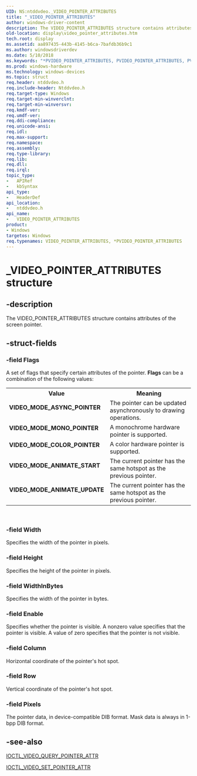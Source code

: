 ```yaml
---
UID: NS:ntddvdeo._VIDEO_POINTER_ATTRIBUTES
title: "_VIDEO_POINTER_ATTRIBUTES"
author: windows-driver-content
description: The VIDEO_POINTER_ATTRIBUTES structure contains attributes of the screen pointer.
old-location: display\video_pointer_attributes.htm
tech.root: display
ms.assetid: aa897435-443b-4145-b6ca-7bafdb36b9c1
ms.author: windowsdriverdev
ms.date: 5/10/2018
ms.keywords: "*PVIDEO_POINTER_ATTRIBUTES, PVIDEO_POINTER_ATTRIBUTES, PVIDEO_POINTER_ATTRIBUTES structure pointer [Display Devices], VIDEO_MODE_ANIMATE_START, VIDEO_MODE_ANIMATE_UPDATE, VIDEO_MODE_ASYNC_POINTER, VIDEO_MODE_COLOR_POINTER, VIDEO_MODE_MONO_POINTER, VIDEO_POINTER_ATTRIBUTES, VIDEO_POINTER_ATTRIBUTES structure [Display Devices], Video_Structs_5ade2674-a930-46b3-aaad-6d3a8d017453.xml, _VIDEO_POINTER_ATTRIBUTES, display.video_pointer_attributes, ntddvdeo/PVIDEO_POINTER_ATTRIBUTES, ntddvdeo/VIDEO_POINTER_ATTRIBUTES"
ms.prod: windows-hardware
ms.technology: windows-devices
ms.topic: struct
req.header: ntddvdeo.h
req.include-header: Ntddvdeo.h
req.target-type: Windows
req.target-min-winverclnt: 
req.target-min-winversvr: 
req.kmdf-ver: 
req.umdf-ver: 
req.ddi-compliance: 
req.unicode-ansi: 
req.idl: 
req.max-support: 
req.namespace: 
req.assembly: 
req.type-library: 
req.lib: 
req.dll: 
req.irql: 
topic_type:
-	APIRef
-	kbSyntax
api_type:
-	HeaderDef
api_location:
-	ntddvdeo.h
api_name:
-	VIDEO_POINTER_ATTRIBUTES
product:
- Windows
targetos: Windows
req.typenames: VIDEO_POINTER_ATTRIBUTES, *PVIDEO_POINTER_ATTRIBUTES
---
```


# _VIDEO_POINTER_ATTRIBUTES structure


## -description


The VIDEO_POINTER_ATTRIBUTES structure contains attributes of the screen pointer.


## -struct-fields




### -field Flags

A set of flags that specify certain attributes of the pointer. <b>Flags</b> can be a combination of the following values:

<table>
<tr>
<th>Value</th>
<th>Meaning</th>
</tr>
<tr>
<td width="40%"><a id="VIDEO_MODE_ASYNC_POINTER"></a><a id="video_mode_async_pointer"></a><dl>
<dt><b>VIDEO_MODE_ASYNC_POINTER</b></dt>
</dl>
</td>
<td width="60%">
The pointer can be updated asynchronously to drawing operations.

</td>
</tr>
<tr>
<td width="40%"><a id="VIDEO_MODE_MONO_POINTER"></a><a id="video_mode_mono_pointer"></a><dl>
<dt><b>VIDEO_MODE_MONO_POINTER</b></dt>
</dl>
</td>
<td width="60%">
A monochrome hardware pointer is supported.

</td>
</tr>
<tr>
<td width="40%"><a id="VIDEO_MODE_COLOR_POINTER"></a><a id="video_mode_color_pointer"></a><dl>
<dt><b>VIDEO_MODE_COLOR_POINTER</b></dt>
</dl>
</td>
<td width="60%">
A color hardware pointer is supported.

</td>
</tr>
<tr>
<td width="40%"><a id="VIDEO_MODE_ANIMATE_START"></a><a id="video_mode_animate_start"></a><dl>
<dt><b>VIDEO_MODE_ANIMATE_START</b></dt>
</dl>
</td>
<td width="60%">
The current pointer has the same hotspot as the previous pointer.

</td>
</tr>
<tr>
<td width="40%"><a id="VIDEO_MODE_ANIMATE_UPDATE"></a><a id="video_mode_animate_update"></a><dl>
<dt><b>VIDEO_MODE_ANIMATE_UPDATE</b></dt>
</dl>
</td>
<td width="60%">
The current pointer has the same hotspot as the previous pointer.

</td>
</tr>
</table>
 


### -field Width

Specifies the width of the pointer in pixels.


### -field Height

Specifies the height of the pointer in pixels.


### -field WidthInBytes

Specifies the width of the pointer in bytes.


### -field Enable

Specifies whether the pointer is visible. A nonzero value specifies that the pointer is visible. A value of zero specifies that the pointer is not visible.


### -field Column

Horizontal coordinate of the pointer's hot spot.


### -field Row

Vertical coordinate of the pointer's hot spot.


### -field Pixels

The pointer data, in device-compatible DIB format. Mask data is always in 1-bpp DIB format.


## -see-also




<a href="https://msdn.microsoft.com/library/windows/hardware/ff567825">IOCTL_VIDEO_QUERY_POINTER_ATTR</a>



<a href="https://msdn.microsoft.com/library/windows/hardware/ff568144">IOCTL_VIDEO_SET_POINTER_ATTR</a>
 

 

